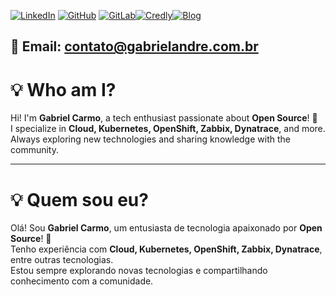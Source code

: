 [![LinkedIn](https://img.shields.io/badge/LinkedIn-0A66C2?style=for-the-badge&logo=linkedin&logoColor=white)](https://www.linkedin.com/in/gabrielandre02/) [![GitHub](https://img.shields.io/badge/GitHub-181717?style=for-the-badge&logo=github&logoColor=white)](https://github.com/Gabrielandre02) [![GitLab](https://img.shields.io/badge/GitLab-FC6D26?style=for-the-badge&logo=gitlab&logoColor=white)](https://gitlab.com/gabs_public)[![Credly](https://img.shields.io/badge/Credly-FF6F00?style=for-the-badge&logo=credly&logoColor=white)](https://www.credly.com/users/gabriel-carmo.dev)[![Blog](https://img.shields.io/badge/Blog-21759B?style=for-the-badge&logo=wordpress&logoColor=white)](https://blog.gabrielandre.com.br/)

📧 **Email:** contato@gabrielandre.com.br  
---

# 💡 Who am I?  
Hi! I'm **Gabriel Carmo**, a tech enthusiast passionate about **Open Source**! 🚀  
I specialize in **Cloud, Kubernetes, OpenShift, Zabbix, Dynatrace**, and more.  
Always exploring new technologies and sharing knowledge with the community.

---
# 💡 Quem sou eu?  
Olá! Sou **Gabriel Carmo**, um entusiasta de tecnologia apaixonado por **Open Source**! 🚀  
Tenho experiência com **Cloud, Kubernetes, OpenShift, Zabbix, Dynatrace**, entre outras tecnologias.  
Estou sempre explorando novas tecnologias e compartilhando conhecimento com a comunidade.  
